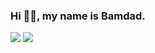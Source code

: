### Hi 👋🏽, my name is Bamdad.

![](https://github-readme-stats.vercel.app/api?username=bamdadfr&count_private=true&show_icons=true&hide_title=true&hide_border=true&theme=transparent)
![](https://github-readme-stats.vercel.app/api/top-langs/?username=bamdadfr&layout=compact&hide_title=true&hide_border=true&theme=transparent)
